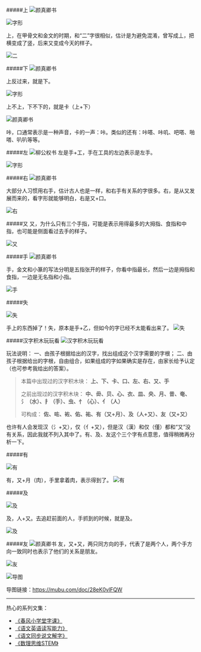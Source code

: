 #####上
![颜真卿书](http://upload-images.jianshu.io/upload_images/275449-5339c9c2ff0b3ad5.png?imageMogr2/auto-orient/strip%7CimageView2/2/w/1240)

![字形](http://upload-images.jianshu.io/upload_images/275449-5fea0d51117b66d9.png?imageMogr2/auto-orient/strip%7CimageView2/2/w/1240)

上，在甲骨文和金文的时期，和“二”字很相似，估计是为避免混淆，曾写成丄，把横变成了竖，后来又变成今天的样子。

![二](http://upload-images.jianshu.io/upload_images/275449-f39013c76a7da88a.png?imageMogr2/auto-orient/strip%7CimageView2/2/w/1240)

#####下
![颜真卿书](http://upload-images.jianshu.io/upload_images/275449-7c066e28e0a8abed.png?imageMogr2/auto-orient/strip%7CimageView2/2/w/1240)

上反过来，就是下。

![字形](http://upload-images.jianshu.io/upload_images/275449-fcc407e84ff94dda.png?imageMogr2/auto-orient/strip%7CimageView2/2/w/1240)

上不上，下不下的，就是卡（上+下）

![颜真卿书](http://upload-images.jianshu.io/upload_images/275449-8d42c7d5743ac2b8.png?imageMogr2/auto-orient/strip%7CimageView2/2/w/1240)

咔，口通常表示是一种声音，卡的一声：咔。类似的还有：咔嗒、咔叽、吧嗒、啪嗒、叭叭等等。

#####左
![柳公权书](http://upload-images.jianshu.io/upload_images/275449-45f186d9804befa8.png?imageMogr2/auto-orient/strip%7CimageView2/2/w/1240)
左是手+工，手在工具的左边表示是左手。

![字形](http://upload-images.jianshu.io/upload_images/275449-8fb6c8a26da61e44.png?imageMogr2/auto-orient/strip%7CimageView2/2/w/1240)

#####右
![颜真卿书](http://upload-images.jianshu.io/upload_images/275449-6b61fe08df21299f.png?imageMogr2/auto-orient/strip%7CimageView2/2/w/1240)

大部分人习惯用右手，估计古人也是一样，和右手有关系的字很多。右，是从又发展而来的，看字形就能够明白，右是又+口。

![右](http://upload-images.jianshu.io/upload_images/275449-cccfdfce76addd18.png?imageMogr2/auto-orient/strip%7CimageView2/2/w/1240)

#####又
又，为什么只有三个手指，可能是表示用得最多的大拇指、食指和中指，也可能是侧面看过去手的样子。

![又](http://upload-images.jianshu.io/upload_images/275449-81f95a2c87f75547.png?imageMogr2/auto-orient/strip%7CimageView2/2/w/1240)

#####手
![颜真卿书](http://upload-images.jianshu.io/upload_images/275449-0e02f9ff706fd009.png?imageMogr2/auto-orient/strip%7CimageView2/2/w/1240)

手，金文和小篆的写法分明是五指张开的样子，你看中指最长，然后一边是拇指和食指，一边是无名指和小指。

![手](http://upload-images.jianshu.io/upload_images/275449-21643ddb01e3a021.png?imageMogr2/auto-orient/strip%7CimageView2/2/w/1240)

#####失

![失](http://upload-images.jianshu.io/upload_images/275449-a8b3cb6a3010ef8a.png?imageMogr2/auto-orient/strip%7CimageView2/2/w/1240)

手上的东西掉了！失，原本是手+乙，但如今的字已经不太能看出来了。
![失](http://upload-images.jianshu.io/upload_images/275449-26ef2949c9ea3577.png?imageMogr2/auto-orient/strip%7CimageView2/2/w/1240)

#####汉字积木玩玩看
![汉字积木玩玩看](http://upload-images.jianshu.io/upload_images/275449-52b2f3fbfde6b53d.png?imageMogr2/auto-orient/strip%7CimageView2/2/w/1240)

玩法说明：
一、由孩子根据给出的汉字，找出组成这个汉字需要的字根；
二、由孩子根据给出的字根，自由组合，如果组成的字如果确实是存在，由家长给予认定（也可参考我给出的答案）。

>本篇中出现过的汉字积木块：
**上、下、卡、口、左、右、又、手**
>
>之前出现过的汉字积木块：
>**中、毌、贝、心、衣、皿、央、月、昔、奄、氵（水）、扌（手）、虫、忄（心）、亻（人）**
>
>可构成：
>**佐、咗、袏、佑、祐、有（又+月）、及（人+又）、友（又+又）**
>


也许有人会发现汉（氵+又），仅（亻+又），但是汉（漢）和仅（僅）都和“又”没有关系，因此我就不列入其中了。有、及、友这个三个字有点意思，值得稍微再分析一下。

#####有

![有](http://upload-images.jianshu.io/upload_images/275449-d983cfcb3464456b.png?imageMogr2/auto-orient/strip%7CimageView2/2/w/1240)

有，又+月（肉），手里拿着肉，表示得到了。
![有](http://upload-images.jianshu.io/upload_images/275449-9c4f0c6e474e5d8b.png?imageMogr2/auto-orient/strip%7CimageView2/2/w/1240)


#####及

![及](http://upload-images.jianshu.io/upload_images/275449-be199235e6d4c420.png?imageMogr2/auto-orient/strip%7CimageView2/2/w/1240)

及，人+又。去追赶前面的人，手抓到的时候，就是及。

![及](http://upload-images.jianshu.io/upload_images/275449-f03281173a6c2fb7.png?imageMogr2/auto-orient/strip%7CimageView2/2/w/1240)

#####友
![颜真卿书](http://upload-images.jianshu.io/upload_images/275449-f3113fb5d08c569f.png?imageMogr2/auto-orient/strip%7CimageView2/2/w/1240)
友，又+又，两只同方向的手，代表了是两个人，两个手方向一致同时也表示了他们的关系是朋友。

![友](http://upload-images.jianshu.io/upload_images/275449-b35b77c0eadd68e9.png?imageMogr2/auto-orient/strip%7CimageView2/2/w/1240)

![导图](http://upload-images.jianshu.io/upload_images/275449-bac76da80f2a7d14.png?imageMogr2/auto-orient/strip%7CimageView2/2/w/1240)

导图链接：https://mubu.com/doc/28eK0vlFQW

-------
热心的系列文集：
- [《春风小学堂字课》](http://www.jianshu.com/nb/19650121)
- [《语文英语读写能力》](http://www.jianshu.com/nb/8869173)
- [《语文同步说文解字》](http://www.jianshu.com/nb/6718880)
- [《数理思维STEM》](http://www.jianshu.com/nb/10476879)
